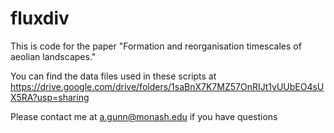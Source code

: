 # fluxdiv

This is code for the paper "Formation and reorganisation timescales of aeolian landscapes."

You can find the data files used in these scripts at https://drive.google.com/drive/folders/1saBnX7K7MZ57OnRIJt1yUUbEO4sUX5RA?usp=sharing

Please contact me at a.gunn@monash.edu if you have questions
